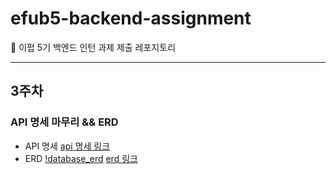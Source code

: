 # efub5-backend-assignment
💙 이펍 5기 백엔드 인턴 과제 제출 레포지토리
**********
## 3주차
### API 명세 마무리 && ERD 
- API 명세
[api 명세 링크](https://m2nsp.gitbook.io/m2nsp/everytime)
- ERD
[!database_erd](./database_erd.png)
[erd 링크](https://www.erdcloud.com/d/CxvS2pMFYYod7CuC2)